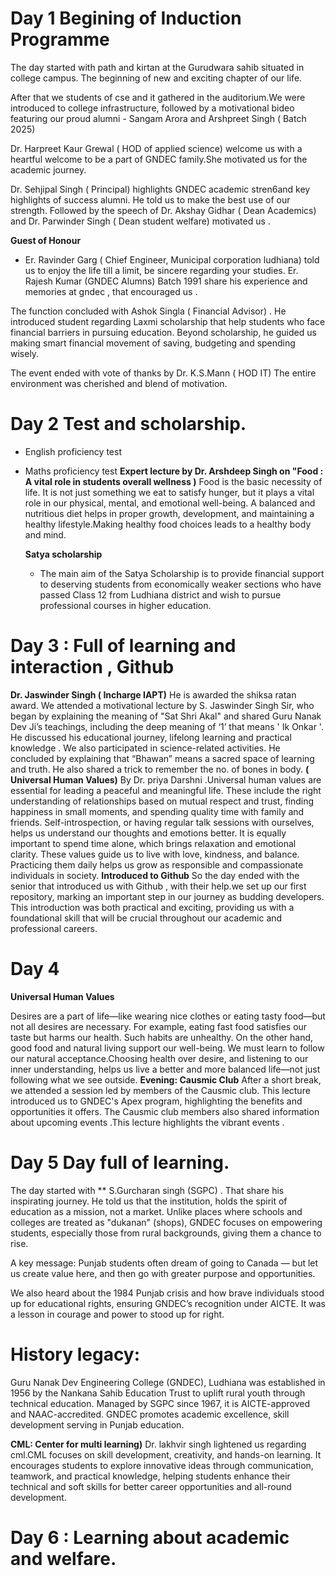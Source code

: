 # Day 1 Begining of Induction Programme 
The day started with path and kirtan at the Gurudwara sahib  situated in college campus. The beginning of new and exciting chapter of our life.

After that we students of cse and it gathered in the auditorium.We were introduced to college infrastructure, followed by a motivational bideo featuring our proud alumni - Sangam Arora and Arshpreet Singh ( Batch 2025)

Dr. Harpreet Kaur Grewal ( HOD of applied science) welcome us with a heartful welcome to be a part of GNDEC family.She motivated us for the academic journey.

Dr. Sehjipal Singh ( Principal) highlights GNDEC academic stren6and key highlights of success alumni. He told us to make the best use of our strength. Followed by the speech of Dr. Akshay Gidhar ( Dean Academics) and Dr. Parwinder Singh ( Dean student welfare) motivated us .

**Guest of Honour** 
- Er. Ravinder Garg ( Chief Engineer, Municipal corporation ludhiana) told us to enjoy the life till a limit, be sincere regarding your studies. Er. Rajesh Kumar (GNDEC Alumns) Batch 1991 share his experience and memories at gndec ,  that encouraged us .

The function concluded with Ashok Singla ( Financial Advisor) . He introduced student regarding Laxmi scholarship that help students who face financial barriers in pursuing education. Beyond scholarship, he guided us making smart financial movement of saving, budgeting and spending wisely.

The event ended with vote of thanks by Dr. K.S.Mann ( HOD IT) The entire environment was cherished and blend of motivation.

# Day 2  Test and scholarship.
- English proficiency test
- Maths proficiency test
  **Expert lecture by Dr. Arshdeep Singh on "Food : A vital role in students overall wellness )**
  Food is the basic necessity of life. It is not just something we eat to satisfy hunger, but it plays a vital role in our physical, mental, and emotional well-being. A balanced and nutritious diet helps in proper growth, development, and maintaining a healthy lifestyle.Making healthy food choices leads to a healthy body and mind.

  **Satya scholarship**
  - The main aim of the Satya Scholarship is to provide financial support to deserving students from economically weaker sections who have passed Class 12 from Ludhiana district and wish to pursue professional courses in higher education.

# Day 3 : Full of learning and interaction , Github 
 
**Dr. Jaswinder Singh ( Incharge IAPT)**
He is awarded the shiksa ratan award.
  We attended a motivational lecture by S. Jaswinder Singh Sir, who began by explaining the meaning of "Sat Shri Akal" and shared Guru Nanak Dev Ji’s teachings, including the deep meaning of ‘1’ that means ' Ik Onkar '. He discussed his educational journey, lifelong learning and practical knowledge . We also participated in science-related activities. He concluded by explaining that “Bhawan” means a sacred space of learning and truth. He also shared a trick to remember the no. of bones in body.
**( Universal Human Values)**
By Dr. priya Darshni .Universal human values are essential for leading a peaceful and meaningful life. These include the right understanding of relationships based on mutual respect and trust, finding happiness in small moments, and spending quality time with family and friends. Self-introspection, or having regular talk sessions with ourselves, helps us understand our thoughts and emotions better. It is equally important to spend time alone, which brings relaxation and emotional clarity. These values guide us to live with love, kindness, and balance. Practicing them daily helps us grow as responsible and compassionate individuals in society.
  **Introduced to Github**
So the day ended with the senior that introduced us with Github , with their help.we set up our first repository, marking an important step in our journey as budding developers. This  introduction was both practical and exciting, providing us with a foundational skill that will be crucial throughout our academic and professional careers.

# Day 4 
**Universal Human Values** 

Desires are a part of life—like wearing nice clothes or eating tasty food—but not all desires are necessary. For example, eating fast food satisfies our taste but harms our health. Such habits are unhealthy. On the other hand, good food and natural living support our well-being. We must learn to follow our natural acceptance.Choosing health over desire, and listening to our inner understanding, helps us live a better and more balanced life—not just following what we see outside.
**Evening: Causmic Club**
After a short break, we attended a session led by members of the Causmic club. This lecture introduced us to GNDEC's Apex program, highlighting the benefits and opportunities it offers. The Causmic club members also shared information about upcoming events .This lecture highlights the vibrant events .

# Day 5  Day full of learning.
The day started with ** S.Gurcharan singh (SGPC) . That share his inspirating journey. He told us that the institution,  holds the spirit of education as a mission, not a market. Unlike places where schools and colleges are treated as "dukanan" (shops), GNDEC focuses on empowering students, especially those from rural backgrounds, giving them a chance to rise.

A key message: Punjab students often dream of going to Canada — but let us create value here, and then go with greater purpose and opportunities.

We also heard about the 1984 Punjab crisis and how brave individuals stood up for educational rights, ensuring GNDEC’s recognition under AICTE. It was a lesson in courage and power to stood up for right.

 # History legacy: 
 Guru Nanak Dev Engineering College (GNDEC), Ludhiana was established in 1956 by the Nankana Sahib Education Trust to uplift rural youth through technical education. Managed by SGPC since 1967, it is AICTE-approved and NAAC-accredited. GNDEC promotes academic excellence, skill development serving in Punjab education.

 **CML: Center for multi learning)**
 Dr. lakhvir singh lightened us regarding cml.CML  focuses on skill development, creativity, and hands-on learning. It encourages students to explore innovative ideas through  communication, teamwork, and practical knowledge, helping students enhance their technical and soft skills for better career opportunities and all-round development.

 # Day 6 : Learning about academic and welfare.

 
 




  
